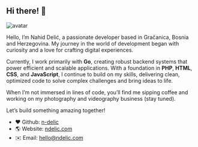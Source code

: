 ## Hi there! 👋

<img class="avatar" src="https://avatars.githubusercontent.com/u/13528510?v=4" alt="avatar">

Hello, I’m Nahid Delić, a passionate developer based in Gračanica, Bosnia and Herzegovina. My journey in the world of development began with curiosity and a love for crafting digital experiences.

Currently, I work primarily with **Go**, creating robust backend systems that power efficient and scalable applications. With a foundation in **PHP**, **HTML**, **CSS**, and **JavaScript**, I continue to build on my skills, delivering clean, optimized code to solve complex challenges and bring ideas to life.

When I’m not immersed in lines of code, you’ll find me sipping coffee and working on my photography and videography business (stay tuned). 

Let’s build something amazing together!

- ❤️ Github: [n-delic](https://github.com/n-delic)
- 🌎 Website: [ndelic.com](https://ndelic.com)
- ✉️ Email: [hello@ndelic.com](mailto:hello@ndelic.com)